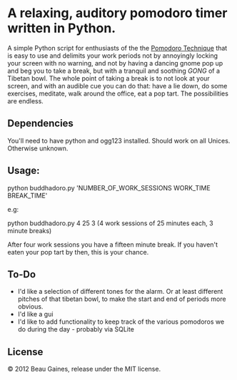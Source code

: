 # A relaxing, auditory pomodoro timer written in Python.

A simple Python script for enthusiasts of the the [Pomodoro Technique](http://www.pomodorotechnique.com) that is easy to use and delimits your work periods not by annoyingly locking your screen with no warning, and not by having a dancing gnome pop up and beg you to take a break, but with a tranquil and soothing *GONG* of a Tibetan bowl.  The whole point of taking a break is to not look at your screen, and with an audible cue you can do that:  have a lie down, do some exercises, meditate, walk around the office, eat a pop tart.  The possibilities are endless.

## Dependencies

You'll need to have python and ogg123 installed.  Should work on all Unices.  Otherwise unknown.

## Usage:

python buddhadoro.py 'NUMBER_OF_WORK_SESSIONS WORK_TIME BREAK_TIME'

e.g:

python buddhadoro.py 4 25 3 
(4 work sessions of 25 minutes each, 3 minute breaks)

After four work sessions you have a fifteen minute break.  If you haven't
eaten your pop tart by then, this is your chance.

## To-Do

- I'd like a selection of different tones for the alarm.  Or at least different pitches of that tibetan bowl, to make the start and end of periods more obvious.
- I'd like a gui
- I'd like to add functionality to keep track of the various pomodoros we do during   the day - probably via SQLite

## License

&copy; 2012 Beau Gaines, release under the MIT license.

